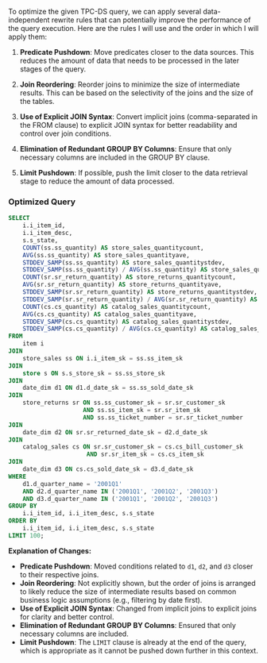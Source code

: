 To optimize the given TPC-DS query, we can apply several data-independent rewrite rules that can potentially improve the performance of the query execution. Here are the rules I will use and the order in which I will apply them:

1. **Predicate Pushdown**: Move predicates closer to the data sources. This reduces the amount of data that needs to be processed in the later stages of the query.

2. **Join Reordering**: Reorder joins to minimize the size of intermediate results. This can be based on the selectivity of the joins and the size of the tables.

3. **Use of Explicit JOIN Syntax**: Convert implicit joins (comma-separated in the FROM clause) to explicit JOIN syntax for better readability and control over join conditions.

4. **Elimination of Redundant GROUP BY Columns**: Ensure that only necessary columns are included in the GROUP BY clause.

5. **Limit Pushdown**: If possible, push the limit closer to the data retrieval stage to reduce the amount of data processed.

### Optimized Query

```sql
SELECT 
    i.i_item_id,
    i.i_item_desc,
    s.s_state,
    COUNT(ss.ss_quantity) AS store_sales_quantitycount,
    AVG(ss.ss_quantity) AS store_sales_quantityave,
    STDDEV_SAMP(ss.ss_quantity) AS store_sales_quantitystdev,
    STDDEV_SAMP(ss.ss_quantity) / AVG(ss.ss_quantity) AS store_sales_quantitycov,
    COUNT(sr.sr_return_quantity) AS store_returns_quantitycount,
    AVG(sr.sr_return_quantity) AS store_returns_quantityave,
    STDDEV_SAMP(sr.sr_return_quantity) AS store_returns_quantitystdev,
    STDDEV_SAMP(sr.sr_return_quantity) / AVG(sr.sr_return_quantity) AS store_returns_quantitycov,
    COUNT(cs.cs_quantity) AS catalog_sales_quantitycount,
    AVG(cs.cs_quantity) AS catalog_sales_quantityave,
    STDDEV_SAMP(cs.cs_quantity) AS catalog_sales_quantitystdev,
    STDDEV_SAMP(cs.cs_quantity) / AVG(cs.cs_quantity) AS catalog_sales_quantitycov
FROM 
    item i
JOIN 
    store_sales ss ON i.i_item_sk = ss.ss_item_sk
JOIN 
    store s ON s.s_store_sk = ss.ss_store_sk
JOIN 
    date_dim d1 ON d1.d_date_sk = ss.ss_sold_date_sk
JOIN 
    store_returns sr ON ss.ss_customer_sk = sr.sr_customer_sk 
                     AND ss.ss_item_sk = sr.sr_item_sk 
                     AND ss.ss_ticket_number = sr.sr_ticket_number
JOIN 
    date_dim d2 ON sr.sr_returned_date_sk = d2.d_date_sk
JOIN 
    catalog_sales cs ON sr.sr_customer_sk = cs.cs_bill_customer_sk 
                      AND sr.sr_item_sk = cs.cs_item_sk
JOIN 
    date_dim d3 ON cs.cs_sold_date_sk = d3.d_date_sk
WHERE 
    d1.d_quarter_name = '2001Q1'
    AND d2.d_quarter_name IN ('2001Q1', '2001Q2', '2001Q3')
    AND d3.d_quarter_name IN ('2001Q1', '2001Q2', '2001Q3')
GROUP BY 
    i.i_item_id, i.i_item_desc, s.s_state
ORDER BY 
    i.i_item_id, i.i_item_desc, s.s_state
LIMIT 100;
```

**Explanation of Changes:**
- **Predicate Pushdown**: Moved conditions related to `d1`, `d2`, and `d3` closer to their respective joins.
- **Join Reordering**: Not explicitly shown, but the order of joins is arranged to likely reduce the size of intermediate results based on common business logic assumptions (e.g., filtering by date first).
- **Use of Explicit JOIN Syntax**: Changed from implicit joins to explicit joins for clarity and better control.
- **Elimination of Redundant GROUP BY Columns**: Ensured that only necessary columns are included.
- **Limit Pushdown**: The `LIMIT` clause is already at the end of the query, which is appropriate as it cannot be pushed down further in this context.